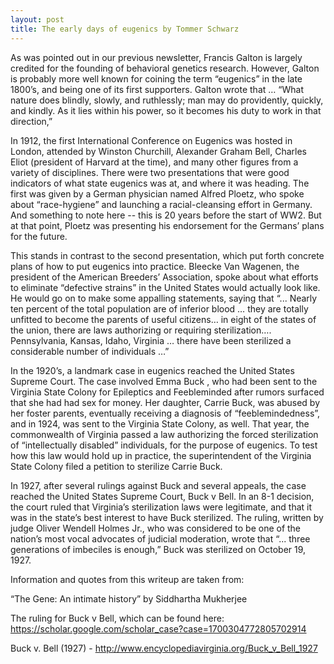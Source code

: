 ```yaml
---
layout: post
title: The early days of eugenics by Tommer Schwarz
---
```

<!--excerpt-->

As was pointed out in our previous newsletter, Francis Galton is largely credited for the founding of behavioral genetics research. However, Galton is probably more well known for coining the term “eugenics” in the late 1800’s, and being one of its first supporters. Galton wrote that … “What nature does blindly, slowly, and ruthlessly; man may do providently, quickly, and kindly. As it lies within his power, so it becomes his duty to work in that direction,”


In 1912, the first International Conference on Eugenics was hosted in London, attended by Winston Churchill, Alexander Graham Bell, Charles Eliot (president of Harvard at the time), and many other figures from a variety of disciplines. There were two presentations that were good indicators of what state eugenics was at, and where it was heading. The first was given by a German physician named Alfred Ploetz, who spoke about “race-hygiene” and launching a racial-cleansing effort in Germany. And something to note here -- this is 20 years before the start of WW2. But at that point, Ploetz was presenting his endorsement for the Germans’ plans for the future.


This stands in contrast to the second presentation, which put forth concrete plans of how to put eugenics into practice. Bleecke Van Wagenen, the president of the American Breeders’ Association, spoke about what efforts to eliminate “defective strains” in the United States would actually look like. He would go on to make some appalling statements, saying that “... Nearly ten percent of the total population are of inferior blood … they are totally unfitted to become the parents of useful citizens… in eight of the states of the union, there are laws authorizing or requiring sterilization…. Pennsylvania, Kansas, Idaho, Virginia … there have been sterilized a considerable number of individuals …”


In the 1920’s, a landmark case in eugenics reached the United States Supreme Court. The case involved Emma Buck , who had been sent to the Virginia State Colony for Epileptics and Feebleminded after rumors surfaced that she had had sex for money. Her daughter, Carrie Buck, was abused by her foster parents, eventually receiving a diagnosis of “feeblemindedness”, and in 1924, was sent to the Virginia State Colony, as well. That year, the commonwealth of Virginia passed a law authorizing the forced sterilization of “intellectually disabled” individuals, for the purpose of eugenics. To test how this law would hold up in practice, the superintendent of the Virginia State Colony filed a petition to sterilize Carrie Buck.


In 1927, after several rulings against Buck and several appeals, the case reached the United States Supreme Court, Buck v Bell. In an 8-1 decision, the court ruled that Virginia’s sterilization laws were legitimate, and that it was in the state’s best interest to have Buck sterilized. The ruling, written by judge Oliver Wendell Holmes Jr., who was considered to be one of the nation’s most vocal advocates of judicial moderation, wrote that “... three generations of imbeciles is enough,” Buck was sterilized on October 19, 1927. 



Information and quotes from this writeup are taken from:

“The Gene: An intimate history” by Siddhartha Mukherjee

The ruling for Buck v Bell, which can be found here: https://scholar.google.com/scholar_case?case=1700304772805702914

Buck v. Bell (1927) - http://www.encyclopediavirginia.org/Buck_v_Bell_1927
